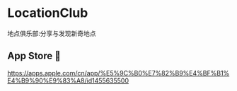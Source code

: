 # LocationClub
地点俱乐部:分享与发现新奇地点

## App Store 🔗
https://apps.apple.com/cn/app/%E5%9C%B0%E7%82%B9%E4%BF%B1%E4%B9%90%E9%83%A8/id1455635500

